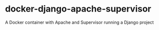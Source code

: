 # docker-django-apache-supervisor
A Docker container with Apache and Supervisor running a Django project
